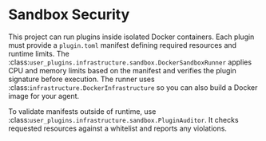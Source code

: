 # Sandbox Security

This project can run plugins inside isolated Docker containers. Each plugin must
provide a `plugin.toml` manifest defining required resources and runtime limits.
The :class:`user_plugins.infrastructure.sandbox.DockerSandboxRunner` applies CPU and memory limits
based on the manifest and verifies the plugin signature before execution. The
runner uses :class:`infrastructure.DockerInfrastructure` so you can also build
a Docker image for your agent.

To validate manifests outside of runtime, use :class:`user_plugins.infrastructure.sandbox.PluginAuditor`.
It checks requested resources against a whitelist and reports any violations.
